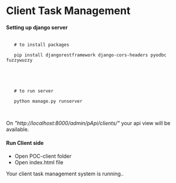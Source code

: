 <h1>Client Task Management</h1>

<h4>Setting up django server</h4>


<pre lang="text">
<code>
   # to install packages <br>
   pip install djangorestframework django-cors-headers pyodbc fuzzywuzzy<br>
   <br>
   <br>
   # to run server<br>
   python manage.py runserver<br>
</code>
</pre>

<p>On <i>"http://localhost:8000/admin/pApi/clients/"</i> your api view will be available. </p>

<h4>Run Client side</h4>

<ul>
  <li>Open POC-client folder</li>
  <li>Open index.html file</li>
</ul>

<p>Your client task management system is running..</p>
